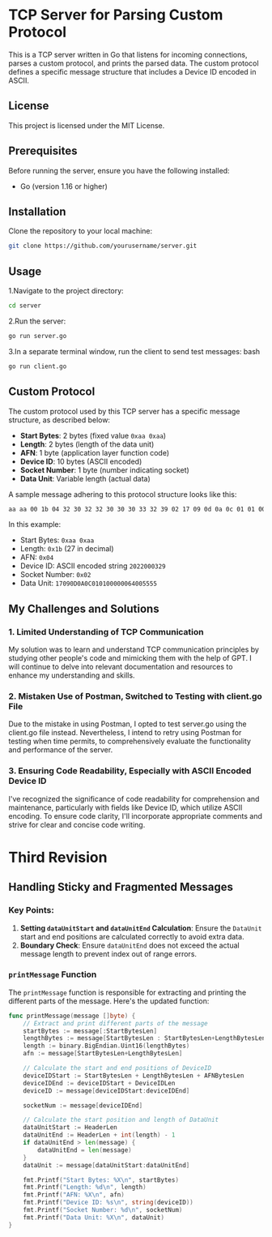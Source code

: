 # TCP Server for Parsing Custom Protocol

This is a TCP server written in Go that listens for incoming connections, parses a custom protocol, and prints the parsed data. The custom protocol defines a specific message structure that includes a Device ID encoded in ASCII.

## License

This project is licensed under the MIT License.
## Prerequisites

Before running the server, ensure you have the following installed:

- Go (version 1.16 or higher)

## Installation

Clone the repository to your local machine:

```bash
git clone https://github.com/yourusername/server.git
```
## Usage

1.Navigate to the project directory:
```bash
cd server
```
2.Run the server:
```bash
go run server.go
```
3.In a separate terminal window, run the client to send test messages:
bash
```bash
go run client.go
```
## Custom Protocol

The custom protocol used by this TCP server has a specific message structure, as described below:

- **Start Bytes**: 2 bytes (fixed value `0xaa 0xaa`)
- **Length**: 2 bytes (length of the data unit)
- **AFN**: 1 byte (application layer function code)
- **Device ID**: 10 bytes (ASCII encoded)
- **Socket Number**: 1 byte (number indicating socket)
- **Data Unit**: Variable length (actual data)

A sample message adhering to this protocol structure looks like this:
```bash
aa aa 00 1b 04 32 30 32 32 30 30 30 33 32 39 02 17 09 0d 0a 0c 01 01 00 00 00 64 00 55 55 55 55 55 6a
```

In this example:
- Start Bytes: `0xaa 0xaa`
- Length: `0x1b` (27 in decimal)
- AFN: `0x04`
- Device ID: ASCII encoded string `2022000329`
- Socket Number: `0x02`
- Data Unit: `17090D0A0C010100000064005555`

## My Challenges and Solutions

### 1. Limited Understanding of TCP Communication

My solution was to learn and understand TCP communication principles by studying other people's code and mimicking them with the help of GPT. I will continue to delve into relevant documentation and resources to enhance my understanding and skills.

### 2. Mistaken Use of Postman, Switched to Testing with client.go File

Due to the mistake in using Postman, I opted to test server.go using the client.go file instead. Nevertheless, I intend to retry using Postman for testing when time permits, to comprehensively evaluate the functionality and performance of the server.

### 3. Ensuring Code Readability, Especially with ASCII Encoded Device ID

I've recognized the significance of code readability for comprehension and maintenance, particularly with fields like Device ID, which utilize ASCII encoding. To ensure code clarity, I'll incorporate appropriate comments and strive for clear and concise code writing.




# Third Revision

## Handling Sticky and Fragmented Messages

### Key Points:
1. **Setting `dataUnitStart` and `dataUnitEnd` Calculation**: Ensure the `DataUnit` start and end positions are calculated correctly to avoid extra data.
2. **Boundary Check**: Ensure `dataUnitEnd` does not exceed the actual message length to prevent index out of range errors.

### `printMessage` Function
The `printMessage` function is responsible for extracting and printing the different parts of the message. Here's the updated function:

```go
func printMessage(message []byte) {
    // Extract and print different parts of the message
    startBytes := message[:StartBytesLen]
    lengthBytes := message[StartBytesLen : StartBytesLen+LengthBytesLen]
    length := binary.BigEndian.Uint16(lengthBytes)
    afn := message[StartBytesLen+LengthBytesLen]

    // Calculate the start and end positions of DeviceID
    deviceIDStart := StartBytesLen + LengthBytesLen + AFNBytesLen
    deviceIDEnd := deviceIDStart + DeviceIDLen
    deviceID := message[deviceIDStart:deviceIDEnd]

    socketNum := message[deviceIDEnd]

    // Calculate the start position and length of DataUnit
    dataUnitStart := HeaderLen
    dataUnitEnd := HeaderLen + int(length) - 1
    if dataUnitEnd > len(message) {
        dataUnitEnd = len(message)
    }
    dataUnit := message[dataUnitStart:dataUnitEnd]

    fmt.Printf("Start Bytes: %X\n", startBytes)
    fmt.Printf("Length: %d\n", length)
    fmt.Printf("AFN: %X\n", afn)
    fmt.Printf("Device ID: %s\n", string(deviceID))
    fmt.Printf("Socket Number: %d\n", socketNum)
    fmt.Printf("Data Unit: %X\n", dataUnit)
}

